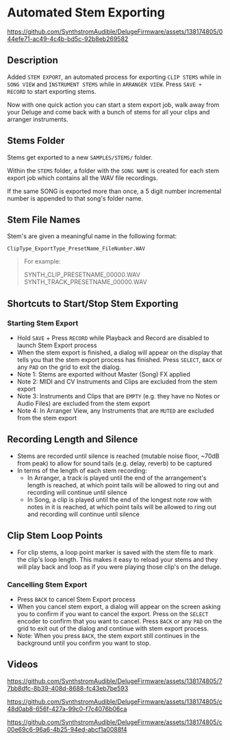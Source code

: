 # Automated Stem Exporting

https://github.com/SynthstromAudible/DelugeFirmware/assets/138174805/044efe71-ac49-4c4b-bd5c-92b8eb269582

## Description

Added `STEM EXPORT`, an automated process for exporting `CLIP STEMS` while in `SONG VIEW` and `INSTRUMENT STEMS` while in `ARRANGER VIEW`. Press `SAVE + RECORD` to start exporting stems.

Now with one quick action you can start a stem export job, walk away from your Deluge and come back with a bunch of stems for all your clips and arranger instruments.

## Stems Folder

Stems get exported to a new `SAMPLES/STEMS/` folder. 

Within the `STEMS` folder, a folder with the `SONG NAME` is created for each stem export job which contains all the WAV file recordings. 

If the same SONG is exported more than once, a 5 digit number incremental number is appended to that song's folder name.

## Stem File Names

Stem's are given a meaningful name in the following format:

`ClipType_ExportType_PresetName_FileNumber.WAV`

> For example:
> 
> SYNTH_CLIP_PRESETNAME_00000.WAV
> SYNTH_TRACK_PRESETNAME_00000.WAV

## Shortcuts to Start/Stop Stem Exporting

### Starting Stem Export

- Hold `SAVE` + Press `RECORD` while Playback and Record are disabled to launch Stem Export process
- When the stem export is finished, a dialog will appear on the display that tells you that the stem export process has finished. Press `SELECT`, `BACK` or any `PAD` on the grid to exit the dialog.
- Note 1: Stems are exported without Master (Song) FX applied
- Note 2: MIDI and CV Instruments and Clips are excluded from the stem export
- Note 3: Instruments and Clips that are `EMPTY` (e.g. they have no Notes or Audio Files) are excluded from the stem export
- Note 4: In Arranger View, any Instruments that are `MUTED` are excluded from the stem export

## Recording Length and Silence

- Stems are recorded until silence is reached (mutable noise floor, ~70dB from peak) to allow for sound tails (e.g. delay, reverb) to be captured
- In terms of the length of each stem recording:
  - In Arranger, a track is played until the end of the arrangement's length is reached, at which point tails will be allowed to ring out and recording will continue until silence
  - In Song, a clip is played until the end of the longest note row with notes in it is reached, at which point tails will be allowed to ring out and recording will continue until silence

## Clip Stem Loop Points

- For clip stems, a loop point marker is saved with the stem file to mark the clip's loop length. This makes it easy to reload your stems and they will play back and loop as if you were playing those clip's on the deluge.

### Cancelling Stem Export

- Press `BACK` to cancel Stem Export process
- When you cancel stem export, a dialog will appear on the screen asking you to confirm if you want to cancel the export. Press on the `SELECT` encoder to confirm that you want to cancel. Press `BACK` or any `PAD` on the grid to exit out of the dialog and continue with stem export process.
- Note: When you press `BACK`, the stem export still continues in the background until you confirm you want to stop.

## Videos

https://github.com/SynthstromAudible/DelugeFirmware/assets/138174805/77bb8dfc-8b39-408d-8688-fc43eb7be593

https://github.com/SynthstromAudible/DelugeFirmware/assets/138174805/c48d0ab8-656f-427a-99c0-f7c4076b06ca

https://github.com/SynthstromAudible/DelugeFirmware/assets/138174805/c00e69c6-96a6-4b25-94ed-abcf1a0088f4
